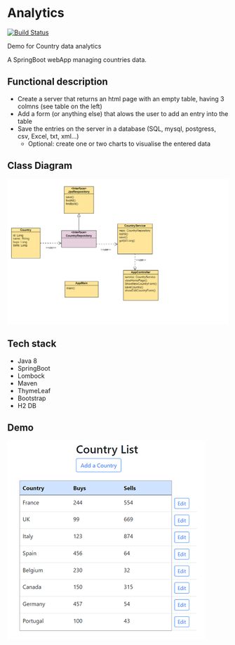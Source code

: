 # Analytics
[![Build Status](https://travis-ci.com/Anasss/analytics.svg?branch=main)](https://travis-ci.com/Anasss/analytics)

Demo for Country data analytics

A SpringBoot webApp managing countries data.

## Functional description
* Create a server that returns an html page with an empty table, having 3 colmns (see table on the left)
* Add a form (or anything else) that alows the user to add an entry into the table
* Save the entries on the server in a database (SQL, mysql, postgress, csv, Excel, txt, xml…)
    * Optional: create one or two charts to visualise the entered data

## Class Diagram
![analytics class diagram](https://github.com/Anasss/analytics/blob/main/screenshots/class-diagram.png)


## Tech stack
* Java 8
* SpringBoot
* Lombock
* Maven
* ThymeLeaf
* Bootstrap
* H2 DB

## Demo
![ui screenshot](https://github.com/Anasss/analytics/blob/main/screenshots/ui-screenshot.png)
